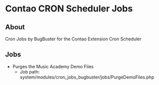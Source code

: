 # Contao CRON Scheduler Jobs

## About

Cron Jobs by BugBuster for the Contao Extension Cron Scheduler

## Jobs
* Purges the Music Academy Demo Files
  * Job path: system/modules/cron_jobs_bugbuster/jobs/PurgeDemoFiles.php
